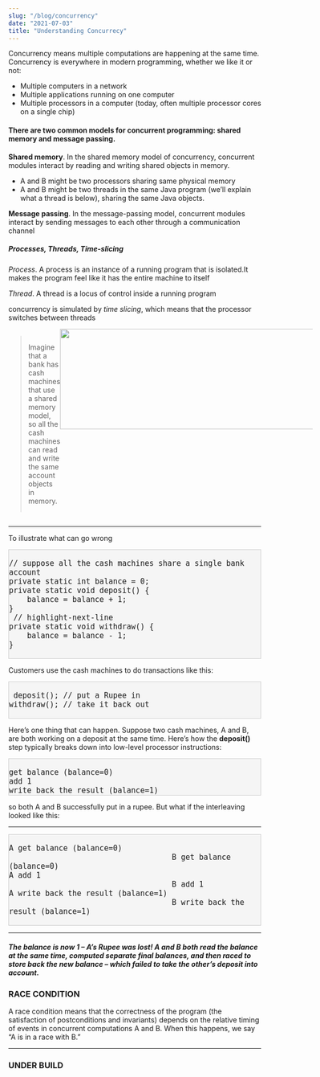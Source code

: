 ```yaml
---
slug: "/blog/concurrency"
date: "2021-07-03"
title: "Understanding Concurrecy"
---
```


Concurrency means multiple computations are happening at the same time. Concurrency is everywhere in modern programming, whether we like it or not:

- Multiple computers in a network
- Multiple applications running on one computer
- Multiple processors in a computer (today, often multiple processor cores on a single chip)

#### There are two common models for concurrent programming: shared memory and message passing.

**Shared memory**. In the shared memory model of concurrency, concurrent modules interact by reading and writing shared objects in memory.

- A and B might be two processors sharing same physical memory
- A and B might be two threads in the same Java program (we’ll explain what a thread is below), sharing the same Java objects.

**Message passing**. In the message-passing model, concurrent modules interact by sending messages to each other through a communication channel

##### Processes, Threads, Time-slicing

_Process_. A process is an instance of a running program that is isolated.It makes the program feel like it has the entire machine to itself

_Thread_. A thread is a locus of control inside a running program

concurrency is simulated by _time slicing_, which means that the processor switches between threads

<style>
    .row {
        display:flex;
    }
    .wid {
       width:600px;
       height:200px;
    }
    .code {
        display: block;
    background: #f5f5f5;
    border: 1px solid #ccc;
    font-size: 15px;
    }
    @media screen and (max-width: 480px) {
        .row { flex-direction:column;}
        .wid {
            width:300px;
            height:140px;
        }
        .code {
       overflow:scroll;
    }
     }

</style>
<div class="row">

> Imagine that a bank has cash machines that use a shared memory model, so all the cash machines can read and write the same account objects in memory.

<img src="https://web.mit.edu/6.005/www/fa14/classes/17-concurrency/figures/shared-memory-bank-account.png"  class="wid"/>
</div>

---

To illustrate what can go wrong

<pre><code class="code"> 
// suppose all the cash machines share a single bank account
private static int balance = 0;
private static void deposit() {
    balance = balance + 1;
}
 // highlight-next-line
private static void withdraw() {
    balance = balance - 1;
}
 </code></pre>

Customers use the cash machines to do transactions like this:

<pre><code class="code"> 
 deposit(); // put a Rupee in
withdraw(); // take it back out
 </code></pre>

Here’s one thing that can happen. Suppose two cash machines, A and B, are both working on a deposit at the same time. Here’s how the **deposit()** step typically breaks down into low-level processor instructions:

<pre><code  class="code"> 
get balance (balance=0)
add 1                 
write back the result (balance=1)
</code></pre>

so both A and B successfully put in a rupee. But what if the interleaving looked like this:

---

<pre><code class="code"> 
A get balance (balance=0)
                                    B get balance (balance=0)
A add 1
                                    B add 1
A write back the result (balance=1)
                                    B write back the result (balance=1)
 </code></pre>

---

##### The balance is now 1 – A’s Rupee was lost! A and B both read the balance at the same time, computed separate final balances, and then raced to store back the new balance – which failed to take the other’s deposit into account.

### RACE CONDITION

A race condition means that the correctness of the program (the satisfaction of postconditions and invariants) depends on the relative timing of events in concurrent computations A and B. When this happens, we say “A is in a race with B.”

---

### UNDER BUILD
